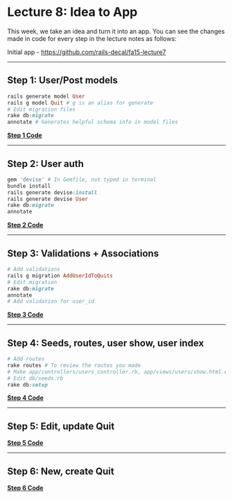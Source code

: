 Lecture 8: Idea to App
=====

This week, we take an idea and turn it into an app.
You can see the changes made in code for every step in the lecture
notes as follows:

Initial app - https://github.com/rails-decal/fa15-lecture7

------

Step 1: User/Post models
-----

```ruby
rails generate model User
rails g model Quit # g is an alias for generate
# Edit migration files
rake db:migrate
annotate # Generates helpful schema info in model files
```
[**Step 1 Code**](https://github.com/rails-decal/fa15-lecture7/commit/57308dfd12d505e2a072bfd437865f3a696d8805)

------

Step 2: User auth
-----

```ruby
gem 'devise' # In Gemfile, not typed in terminal
bundle install
rails generate devise:install
rails generate devise User
rake db:migrate
annotate
```
[**Step 2 Code**](https://github.com/rails-decal/fa15-lecture7/commit/e99cf9875e7e81f2fc0c85b0a5030f6fdbe64324)

------

Step 3: Validations + Associations
-----

```ruby
# Add validations
rails g migration AddUserIdToQuits
# Edit migration
rake db:migrate
annotate
# Add validation for user_id
```
[**Step 3 Code**](https://github.com/rails-decal/fa15-lecture7/commit/5e4e1e7de1c262820d54014935c3585e9ffdbe7c)

------

Step 4: Seeds, routes, user show, user index
-----

```ruby
# Add routes
rake routes # To review the routes you made
# Make app/controllers/users_controller.rb, app/views/users/show.html.erb
# Edit db/seeds.rb
rake db:setup
```
[**Step 4 Code**](https://github.com/rails-decal/fa15-lecture7/commit/7429c5e1a19e6747a7b3b1e5da2ae714e98e3ecf)

------

Step 5: Edit, update Quit
-----

[**Step 5 Code**](https://github.com/rails-decal/fa15-lecture7/commit/8a4f4758fbea6474e0f4fb8c4e3437ab11b18dea)

------

Step 6: New, create Quit
-----

[**Step 6 Code**](https://github.com/rails-decal/fa15-lecture7/commit/da11ef12a55763d719c80a5dd54198096d84c98e)
